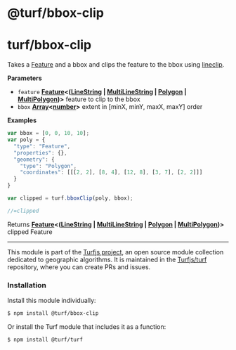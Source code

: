 # @turf/bbox-clip

# turf/bbox-clip

Takes a [Feature](http://geojson.org/geojson-spec.html#feature-objects) and a bbox and clips the feature to the bbox using [lineclip](https://github.com/mapbox/lineclip).

**Parameters**

-   `feature` **[Feature](http://geojson.org/geojson-spec.html#feature-objects)&lt;([LineString](http://geojson.org/geojson-spec.html#linestring) \| [MultiLineString](http://geojson.org/geojson-spec.html#multilinestring) \| [Polygon](http://geojson.org/geojson-spec.html#polygon) \| [MultiPolygon](http://geojson.org/geojson-spec.html#multipolygon))>** feature to clip to the bbox
-   `bbox` **[Array](https://developer.mozilla.org/en-US/docs/Web/JavaScript/Reference/Global_Objects/Array)&lt;[number](https://developer.mozilla.org/en-US/docs/Web/JavaScript/Reference/Global_Objects/Number)>** extent in [minX, minY, maxX, maxY] order

**Examples**

```javascript
var bbox = [0, 0, 10, 10];
var poly = {
  "type": "Feature",
  "properties": {},
  "geometry": {
    "type": "Polygon",
    "coordinates": [[[2, 2], [8, 4], [12, 8], [3, 7], [2, 2]]]
  }
}

var clipped = turf.bboxClip(poly, bbox);

//=clipped
```

Returns **[Feature](http://geojson.org/geojson-spec.html#feature-objects)&lt;([LineString](http://geojson.org/geojson-spec.html#linestring) \| [MultiLineString](http://geojson.org/geojson-spec.html#multilinestring) \| [Polygon](http://geojson.org/geojson-spec.html#polygon) \| [MultiPolygon](http://geojson.org/geojson-spec.html#multipolygon))>** clipped Feature

<!-- This file is automatically generated. Please don't edit it directly:
if you find an error, edit the source file (likely index.js), and re-run
./scripts/generate-readmes in the turf project. -->

---

This module is part of the [Turfjs project](http://turfjs.org/), an open source
module collection dedicated to geographic algorithms. It is maintained in the
[Turfjs/turf](https://github.com/Turfjs/turf) repository, where you can create
PRs and issues.

### Installation

Install this module individually:

```sh
$ npm install @turf/bbox-clip
```

Or install the Turf module that includes it as a function:

```sh
$ npm install @turf/turf
```
